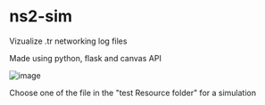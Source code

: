 # ns2-sim
Vizualize .tr networking log files

Made using python, flask and canvas API

![image](https://user-images.githubusercontent.com/50148498/128620107-502af2e1-fced-40af-a51d-14ce1869973a.png)

Choose one of the file in the "test Resource folder" for a simulation

